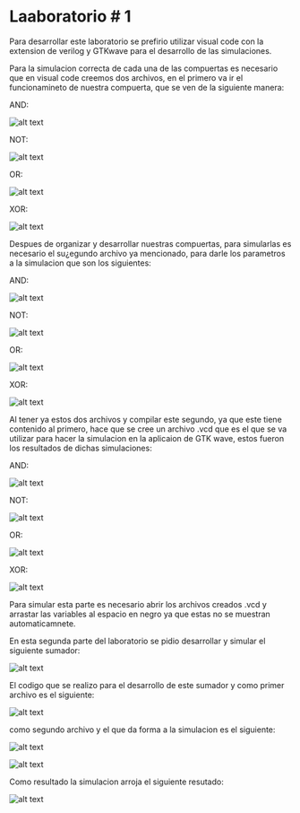 # Laaboratorio # 1 

Para desarrollar este laboratorio se prefirio utilizar visual code con la extension de verilog y GTKwave para el desarrollo de las simulaciones.

Para la simulacion correcta de cada una de las compuertas es necesario que en visual code creemos dos archivos, en el primero va ir el funcionamineto de nuestra compuerta, que se ven de la siguiente manera:

AND:

![alt text](https://github.com/DanielCastro-02/Electronica-Digital-G2-E1/blob/main/Lab1/imagenes/AND.jpeg)

NOT:

![alt text](https://github.com/DanielCastro-02/Electronica-Digital-G2-E1/blob/main/Lab1/imagenes/NOT.jpeg)

OR:

![alt text](https://github.com/DanielCastro-02/Electronica-Digital-G2-E1/blob/main/Lab1/imagenes/OR.jpeg)

XOR:

![alt text](https://github.com/DanielCastro-02/Electronica-Digital-G2-E1/blob/main/Lab1/imagenes/XOR.jpeg)


Despues de organizar y desarrollar nuestras compuertas, para simularlas es necesario el su¿egundo archivo ya mencionado, para darle los parametros a la simulacion que son los siguientes:

AND:

![alt text](https://github.com/DanielCastro-02/Electronica-Digital-G2-E1/blob/main/Lab1/imagenes/ANDS.jpeg)

NOT:

![alt text](https://github.com/DanielCastro-02/Electronica-Digital-G2-E1/blob/main/Lab1/imagenes/NOTS.jpeg)

OR:

![alt text](https://github.com/DanielCastro-02/Electronica-Digital-G2-E1/blob/main/Lab1/imagenes/ORS.jpeg)

XOR:

![alt text](https://github.com/DanielCastro-02/Electronica-Digital-G2-E1/blob/main/Lab1/imagenes/XORS.jpeg)

Al tener ya estos dos archivos y compilar este segundo, ya que este tiene contenido al primero, hace que se cree un archivo .vcd que es el que se va utilizar para hacer la simulacion en la aplicaion de GTK wave, estos fueron los resultados de dichas simulaciones:

AND:

![alt text](https://github.com/DanielCastro-02/Electronica-Digital-G2-E1/blob/main/Lab1/imagenes/ANDSIM.jpeg)

NOT:

![alt text](https://github.com/DanielCastro-02/Electronica-Digital-G2-E1/blob/main/Lab1/imagenes/NOTSIM.jpeg)

OR:

![alt text](https://github.com/DanielCastro-02/Electronica-Digital-G2-E1/blob/main/Lab1/imagenes/ORSIM.jpeg)

XOR:

![alt text](https://github.com/DanielCastro-02/Electronica-Digital-G2-E1/blob/main/Lab1/imagenes/XORSIM.jpeg)

Para simular esta parte es necesario abrir los archivos creados .vcd y arrastar las variables al espacio en negro ya que estas no se muestran automaticamnete.


En esta segunda parte del laboratorio se pidio desarrollar y simular el siguiente sumador:

![alt text](https://github.com/DanielCastro-02/Electronica-Digital-G2-E1/blob/main/Lab1/imagenes/Sumador.png)

El codigo que se realizo para el desarrollo de este sumador y como primer archivo es el siguiente: 

![alt text](https://github.com/DanielCastro-02/Electronica-Digital-G2-E1/blob/main/Lab1/imagenes/SUM.jpeg)

como segundo archivo y el que da forma a la simulacion es el siguiente: 

![alt text](https://github.com/DanielCastro-02/Electronica-Digital-G2-E1/blob/main/Lab1/imagenes/SUMS.jpeg)

![alt text](https://github.com/DanielCastro-02/Electronica-Digital-G2-E1/blob/main/Lab1/imagenes/SUMSS.jpeg)

Como resultado la simulacion arroja el siguiente resutado:

![alt text](https://github.com/DanielCastro-02/Electronica-Digital-G2-E1/blob/main/Lab1/imagenes/SUMSIM.jpeg)
